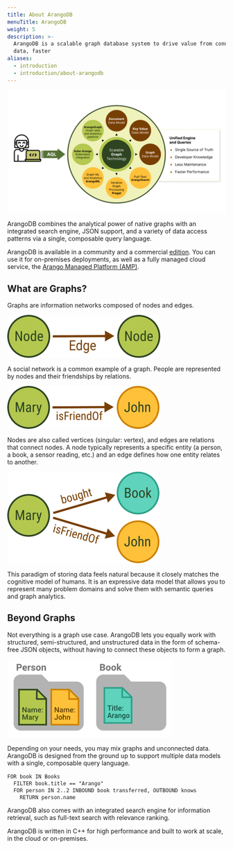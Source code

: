 ```yaml
---
title: About ArangoDB
menuTitle: ArangoDB
weight: 5
description: >-
  ArangoDB is a scalable graph database system to drive value from connected
  data, faster
aliases:
  - introduction
  - introduction/about-arangodb
---
```

![ArangoDB Overview Diagram](../images/arangodb-overview-diagram.png)

ArangoDB combines the analytical power of native graphs with an integrated
search engine, JSON support, and a variety of data access patterns via a single,
composable query language.

ArangoDB is available in a community and a commercial [edition](3.12/features/_index.md).
You can use it for on-premises deployments, as well as a fully managed
cloud service, the [Arango Managed Platform (AMP)](../amp/_index.md).

## What are Graphs?

Graphs are information networks composed of nodes and edges.

![An arrow labeled as "Edge" pointing from one circle to another, both labeled "Node"](../images/data-model-graph-relation-abstract-edge.png)

A social network is a common example of a graph. People are represented by nodes
and their friendships by relations.

![Two circles labeled "Mary" and "John", with an arrow labeled "isFriendOf" pointing from "Mary" to "John"](../images/data-model-graph-relation-concrete.png)

Nodes are also called vertices (singular: vertex), and edges are relations that
connect nodes.
A node typically represents a specific entity (a person, a book, a sensor
reading, etc.) and an edge defines how one entity relates to another.

![Three circles labeled "Mary", "Book", and "John", with an arrow labeled "bought" from "Mary" to "Book" and an arrow labeled "isFriendOf" from "Mary" to "John"](../images/data-model-graph-relations.png)

This paradigm of storing data feels natural because it closely matches the
cognitive model of humans. It is an expressive data model that allows you to
represent many problem domains and solve them with semantic queries and graph
analytics.

## Beyond Graphs

Not everything is a graph use case. ArangoDB lets you equally work with
structured, semi-structured, and unstructured data in the form of schema-free
JSON objects, without having to connect these objects to form a graph.

![Person Mary, Book ArangoDB](../images/data-model-document.png)

Depending on your needs, you may mix graphs and unconnected data.
ArangoDB is designed from the ground up to support multiple data models with a
single, composable query language.

```aql
FOR book IN Books
  FILTER book.title == "Arango"
  FOR person IN 2..2 INBOUND book transferred, OUTBOUND knows
    RETURN person.name
```

ArangoDB also comes with an integrated search engine for information retrieval,
such as full-text search with relevance ranking.

ArangoDB is written in C++ for high performance and built to work at scale, in
the cloud or on-premises.

<!-- deployment options, move from features page, on-prem vs cloud? -->

